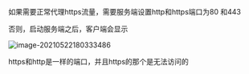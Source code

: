 如果需要正常代理https流量，需要服务端设置http和https端口为80 和443

否则，启动服务端之后，客户端会显示

![image-20210522180333486](C:\Users\26575\AppData\Roaming\Typora\typora-user-images\image-20210522180333486.png)

https和http是一样的端口，并且https的那个是无法访问的

